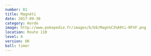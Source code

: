 ```yaml
---
number: 81
title: Magnéti
date: 2017-09-30
category: Horde
image: http://www.pokepedia.fr/images/b/b9/Magn%C3%A9ti-RFVF.png
location: Route 110
level: 6
version: OR
ball: timer
---
```

